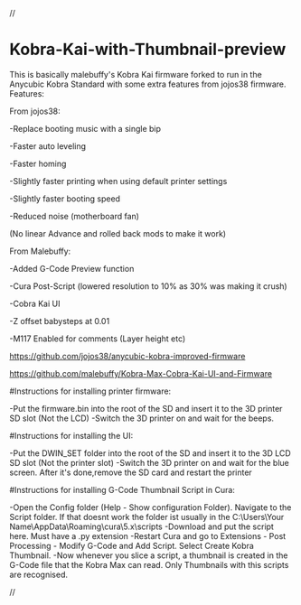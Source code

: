//
# Kobra-Kai-with-Thumbnail-preview
This is basically malebuffy's Kobra Kai firmware forked to run in the Anycubic Kobra Standard with some extra features from jojos38 firmware.
Features:

From jojos38:

-Replace booting music with a single bip

-Faster auto leveling

-Faster homing

-Slightly faster printing when using default printer settings

-Slightly faster booting speed

-Reduced noise (motherboard fan)

(No linear Advance and rolled back mods to make it work)



From Malebuffy:

-Added G-Code Preview function

-Cura Post-Script (lowered resolution to 10% as 30% was making it crush)

-Cobra Kai UI

-Z offset babysteps at 0.01

-M117 Enabled for comments (Layer height etc)



https://github.com/jojos38/anycubic-kobra-improved-firmware

https://github.com/malebuffy/Kobra-Max-Cobra-Kai-UI-and-Firmware

#Instructions for installing printer firmware:

-Put the firmware.bin into the root of the SD and insert it to the 3D printer SD slot (Not the LCD)
-Switch the 3D printer on and wait for the beeps.

#Instructions for installing the UI:

-Put the DWIN_SET folder into the root of the SD and insert it to the 3D LCD SD slot (Not the printer slot)
-Switch the 3D printer on and wait for the blue screen. After it's done,remove the SD card and restart the printer

#Instructions for installing G-Code Thumbnail Script in Cura:

-Open the Config folder (Help - Show configuration Folder). Navigate to the Script folder. If that doesnt work the folder ist usually in the C:\Users\Your Name\AppData\Roaming\cura\5.x\scripts
-Download and put the script here. Must have a .py extension
-Restart Cura and go to Extensions - Post Processing - Modify G-Code and Add Script. Select Create Kobra Thumbnail.
-Now whenever you slice a script, a thumbnail is created in the G-Code file that the Kobra Max can read. Only Thumbnails with this scripts are recognised.

//
